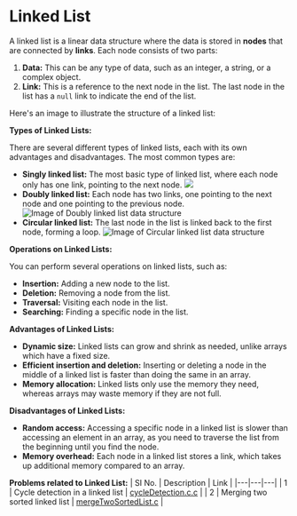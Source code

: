 # Linked List
A linked list is a linear data structure where the data is stored in **nodes** that are connected by **links**. Each node consists of two parts:

1. **Data:** This can be any type of data, such as an integer, a string, or a complex object.
2. **Link:** This is a reference to the next node in the list. The last node in the list has a `null` link to indicate the end of the list.

Here's an image to illustrate the structure of a linked list:

**Types of Linked Lists:**

There are several different types of linked lists, each with its own advantages and disadvantages. The most common types are:

* **Singly linked list:** The most basic type of linked list, where each node only has one link, pointing to the next node.
  ![](https://media.geeksforgeeks.org/wp-content/uploads/20220816144425/LLdrawio.png)
* **Doubly linked list:** Each node has two links, one pointing to the next node and one pointing to the previous node.
![Image of Doubly linked list data structure](https://media.geeksforgeeks.org/wp-content/cdn-uploads/gq/2014/03/DLL1.png)
* **Circular linked list:** The last node in the list is linked back to the first node, forming a loop.
![Image of Circular linked list data structure](https://media.geeksforgeeks.org/wp-content/uploads/CircularLinkeList.png)

**Operations on Linked Lists:**

You can perform several operations on linked lists, such as:

* **Insertion:** Adding a new node to the list.
* **Deletion:** Removing a node from the list.
* **Traversal:** Visiting each node in the list.
* **Searching:** Finding a specific node in the list.

**Advantages of Linked Lists:**

* **Dynamic size:** Linked lists can grow and shrink as needed, unlike arrays which have a fixed size.
* **Efficient insertion and deletion:** Inserting or deleting a node in the middle of a linked list is faster than doing the same in an array.
* **Memory allocation:** Linked lists only use the memory they need, whereas arrays may waste memory if they are not full.

**Disadvantages of Linked Lists:**

* **Random access:** Accessing a specific node in a linked list is slower than accessing an element in an array, as you need to traverse the list from the beginning until you find the node.
* **Memory overhead:** Each node in a linked list stores a link, which takes up additional memory compared to an array.


**Problems related to Linked List:**
| SI No. | Description | Link |
|---|---|---|
| 1 | Cycle detection in a linked list | [cycleDetection.c.c](https://github.com/mohannn-sys/DSA/blob/main/LinkedList/cycleDetection.c) |
| 2 | Merging two sorted linked list | [mergeTwoSortedList.c](https://github.com/mohannn-sys/DSA/blob/main/LinkedList/mergeTwoSortedList.c) |
